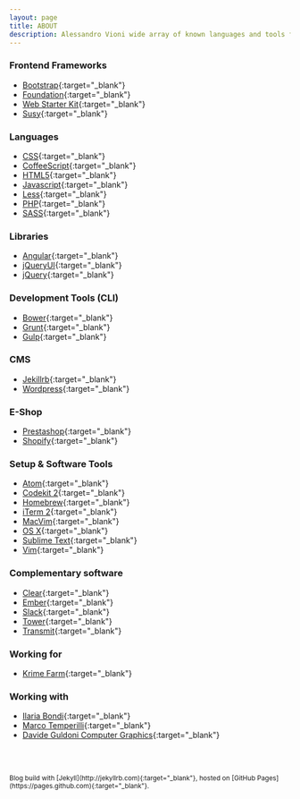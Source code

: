 ```yaml
---
layout: page
title: ABOUT
description: Alessandro Vioni wide array of known languages and tools for an optimal and fast Front End development
---
```


### Frontend Frameworks
* [Bootstrap](http://getbootstrap.com/){:target="_blank"}
* [Foundation](http://foundation.zurb.com/){:target="_blank"}
* [Web Starter Kit](https://developers.google.com/web/starter-kit/){:target="_blank"}
* [Susy](http://susy.oddbird.net/){:target="_blank"}

### Languages
* [CSS](http://www.w3.org/Style/CSS/Overview.en.html){:target="_blank"}
* [CoffeeScript](http://coffeescript.org/){:target="_blank"}
* [HTML5](http://www.w3.org/TR/html5/){:target="_blank"}
* [Javascript](http://www.ecmascript.org){:target="_blank"}
* [Less](http://lesscss.org/){:target="_blank"}
* [PHP](http://php.net){:target="_blank"}
* [SASS](http://sass-lang.com/){:target="_blank"}

### Libraries
* [Angular](https://angularjs.org){:target="_blank"}
* [jQueryUI](http://jqueryui.com){:target="_blank"}
* [jQuery](http://jquery.com/){:target="_blank"}

### Development Tools (CLI)
* [Bower](http://bower.io/){:target="_blank"}
* [Grunt](http://gruntjs.com/){:target="_blank"}
* [Gulp](http://gulpjs.com){:target="_blank"}

### CMS
* [Jekillrb](http://jekyllrb.com/){:target="_blank"}
* [Wordpress](https://wordpress.org){:target="_blank"}

### E-Shop
* [Prestashop](https://www.prestashop.com/en/){:target="_blank"}
* [Shopify](http://www.shopify.com){:target="_blank"}

### Setup & Software Tools
* [Atom](https://atom.io){:target="_blank"}
* [Codekit 2](https://incident57.com/codekit/){:target="_blank"}
* [Homebrew](http://brew.sh){:target="_blank"}
* [iTerm 2](https://github.com/gnachman/iTerm2){:target="_blank"}
* [MacVim](https://code.google.com/p/macvim/){:target="_blank"}
* [OS X](https://www.apple.com/osx/){:target="_blank"}
* [Sublime Text](http://www.sublimetext.com){:target="_blank"}
* [Vim](http://www.vim.org/){:target="_blank"}

### Complementary software
* [Clear](http://realmacsoftware.com/clear){:target="_blank"}
* [Ember](http://realmacsoftware.com/ember){:target="_blank"}
* [Slack](https://slack.com){:target="_blank"}
* [Tower](http://www.git-tower.com){:target="_blank"}
* [Transmit](http://panic.com/transmit/){:target="_blank"}

### Working for
* [Krime Farm](http://www.krimefarm.com){:target="_blank"}

### Working with
* [Ilaria Bondi](http://illustrazionianatomiche.com/){:target="_blank"}
* [Marco Temperilli](http://gallucca.tumblr.com/){:target="_blank"}
* [Davide Guldoni Computer Graphics](https://vimeo.com/guldoni){:target="_blank"}

<br><br>

<small>
Blog build with [Jekyll](http://jekyllrb.com){:target="_blank"}, hosted on [GitHub Pages](https://pages.github.com){:target="_blank"}.
</small>
